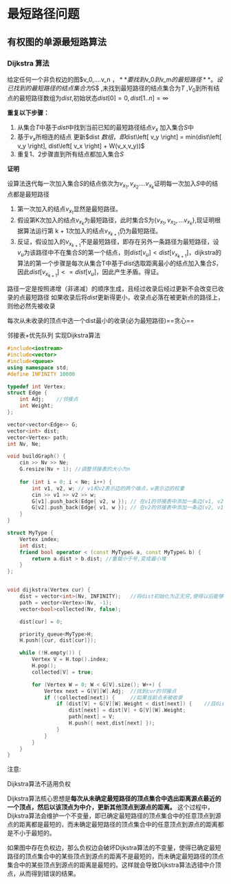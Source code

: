 # 最短路径问题

## 有权图的单源最短路算法

### Dijkstra 算法

给定任何一个非负权边的图$v_0,....v_n $，**要找到$v_0$到$v_m$的最短路径**。
设已找到的最短路径的结点集合为$S$ ,未找到最短路径的结点集合为$T$ ,$V_0$到所有结点的最短路径数组为$dist$,初始状态$dist[0] = 0, dist[1..n] = \infty$

**重复以下步骤：**

1. 从集合$T$中基于$dist$中找到当前已知的最短路径结点$v_x$ 加入集合$S$中
2. 基于$v_x$所相连的结点 更新$dist $数组，即$dist\left[ v_y \right] = min(dist\left[ v_y \right], dist\left[ v_x \right] + W(v_x,v_y))$
3. 重复1、2步骤直到所有结点都加入集合$S$



**证明**

设算法迭代每一次加入集合$S$的结点依次为$v_{x_1},v_{x_2} ....v_{x_k}$证明每一次加入$S$中的结点都是最短路径

1. 第一次加入的结点$v_{x_1}$显然是最短路径。
2. 假设第K次加入的结点$v_{x_k}$为最短路径，此时集合S为$\left\{ v_{x_1},v_{x_2},...v_{x_k} \right\}$,现证明根据算法运行第 k + 1次加入的结点$v_{x_{k+1}}$仍为最短路径。
3. 反证，假设加入的$v_{x_{k+1}}$不是最短路径，即存在另外一条路径为最短路径，设$v_u$为该路径中不在集合$S$的第一个结点，则$dist\left[ v_u \right] < dist\left[ v_{x_{k+1}} \right]$，dijkstra的算法的第一个步骤是每次从集合T中基于$dist$选取距离最小的结点加入集合$S$，因此$dist\left[ v_{x_{k+1}} \right] <= dist\left[ v_u \right]$，因此产生矛盾。得证。





路径一定是按照递增（非递减）的顺序生成，且经过收录后经过更新不会改变已收录的点最短路径
如果收录后将$dist$更新得更小，收录点必落在被更新点的路径上，则他必然先被收录

每次从未收录的顶点中选一个dist最小的收录(必为最短路径)==贪心==



邻接表+优先队列 实现Dijkstra算法

```cpp
#include<iostream>
#include<vector>
#include<queue>
using namespace std;
#define INFINITY 10000

typedef int Vertex;
struct Edge {
    int Adj;	//邻接点
    int Weight;
};

vector<vector<Edge>> G;
vector<int> dist;
vector<Vertex> path;
int Nv, Ne;

void buildGraph() {
    cin >> Nv >> Ne;
    G.resize(Nv + 1); //调整邻接表的大小为n
    
    for (int i = 0; i < Ne; i++) {
        int v1, v2, w; // v1和v2表示边的两个端点，w表示边的权重
        cin >> v1 >> v2 >> w;
        G[v1].push_back(Edge{ v2, w }); // 在v1的邻接表中添加一条边(v1, v2, w)
        G[v2].push_back(Edge{ v1, w }); // 在v2的邻接表中添加一条边(v2, v1, w)
    }
}
```

```cpp
struct MyType {
    Vertex index;
    int dist;
    friend bool operator < (const MyType& a, const MyType& b) {
        return a.dist > b.dist;	//重载小于号,变成最小堆
    }
};


void dijkstra(Vertex cur) {
    dist = vector<int>(Nv, INFINITY);	//将dist初始化为正无穷,使得以后能够进行更新
    path = vector<Vertex>(Nv, -1);
    vector<bool>collected(Nv, false);

    dist[cur] = 0;

    priority_queue<MyType>H;
    H.push({cur, dist[cur]});

    while (!H.empty()) {
        Vertex V = H.top().index;
        H.pop();
        collected[V] = true;

        for (Vertex W = 0; W < G[V].size(); W++) {
            Vertex next = G[V][W].Adj;	//找到cur的邻接点
            if (!collected[next]) {		//如果当前点未被收录
                if (dist[V] + G[V][W].Weight < dist[next]) {	//且dist可以更新得更小
                    dist[next] = dist[V] + G[V][W].Weight;
                    path[next] = V;
                    H.push({ next,dist[next] });
                }
            }
        }
    }
}
```



注意:

Dijkstra算法不适用负权

Dijkstra算法核心思想是**每次从未确定最短路径的顶点集合中选出距离源点最近的一个顶点，然后以该顶点为中介，更新其他顶点到源点的距离。**
这个过程中，Dijkstra算法会维护一个不变量，即已确定最短路径的顶点集合中的任意顶点到源点的距离都是最短的，而未确定最短路径的顶点集合中的任意顶点到源点的距离都是不小于最短的。

如果图中存在负权边，那么负权边会破坏Dijkstra算法的不变量，使得已确定最短路径的顶点集合中的某些顶点到源点的距离不是最短的，而未确定最短路径的顶点集合中的某些顶点到源点的距离是最短的。这样就会导致Dijkstra算法选错中介顶点，从而得到错误的结果。

